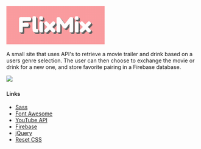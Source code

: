 [<img src="/README/logo.gif" height="100px">](https://jstudenski.github.io/FlixMix/)

A small site that uses API's to retrieve a movie trailer and drink based on a users genre selection. The user can then choose to exchange the movie or drink for a new one, and store favorite pairing in a Firebase database.

<img src="/README/screenshot.gif" width="600px">

#### Links
* [Sass](https://sass-lang.com/)
* [Font Awesome](https://fontawesome.com/)
* [YouTube API](https://developers.google.com/youtube/)
* [Firebase](https://firebase.google.com/)
* [jQuery](https://jquery.com/)
* [Reset CSS](https://meyerweb.com/eric/tools/css/reset/)

